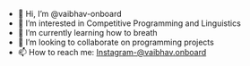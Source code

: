 - 👋 Hi, I’m @vaibhav-onboard
- 👀 I’m interested in Competitive Programming and Linguistics
- 🌱 I’m currently learning how to breath
- 💞️ I’m looking to collaborate on programming projects
- 📫 How to reach me: Instagram-@vaibhav.onboard

<!---
vaibhav-onboard/vaibhav-onboard is a ✨ special ✨ repository because its `README.md` (this file) appears on your GitHub profile.
You can click the Preview link to take a look at your changes.
--->
